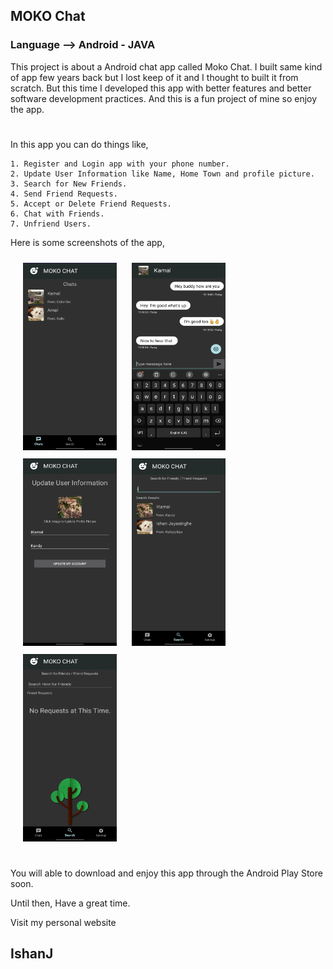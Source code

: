 <h2>MOKO Chat</h2>
<h3>Language --> Android - JAVA</h3>
This project is about a Android chat app called Moko Chat. I built same kind of app few years back but I lost keep of it and I thought to built it from scratch. But this time I developed this app with better features and better software development practices. And this is a fun project of mine so enjoy the app.
<h1></h1>
<p>In this app you can do things like,</p>

    1. Register and Login app with your phone number.
    2. Update User Information like Name, Home Town and profile picture.
    3. Search for New Friends.
    4. Send Friend Requests.
    5. Accept or Delete Friend Requests.
    6. Chat with Friends.
    7. Unfriend Users.

<p>Here is some screenshots of the app,</p>
<img src="./Screenshots/availableChats.jpg"  width="150" height="300" style="margin-left:20px;margin-top:10px;display:inline-block">
<img src="./Screenshots/insideChat.jpg"  width="150" height="300" style="margin-left:20px;margin-top:10px;display:inline-block">
<img src="./Screenshots/editUserInfo.jpg"  width="150" height="300" style="margin-left:20px;margin-top:10px;display:inline-block">
<img src="./Screenshots/searchForUsers.jpg"  width="150" height="300" style="margin-left:20px;margin-top:10px;display:inline-block">
<img src="./Screenshots/friendRequests.jpg"  width="150" height="300" style="margin-left:20px;margin-top:10px;display:inline-block">
<h1></h1>
<p></p>
<p>You will able to download and enjoy this app through the Android Play Store soon.</p>
<p>Until then, Have a great time.</p>
<p></p>
<a href-"Https://ishanj.lk">Visit my personal website</a>
<h2>IshanJ</h2>
<h1></h1>